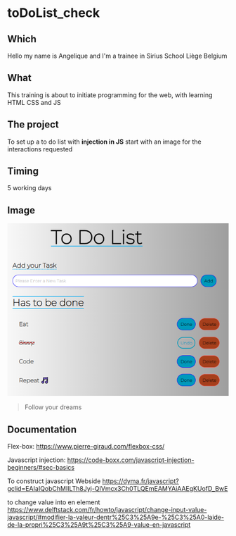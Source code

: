 
# toDoList_check

## Which

Hello my name is Angelique and I'm a trainee in Sirius School Liège Belgium

## What

This training is about to initiate programming for the web, with learning HTML CSS and JS

## The project

To set up a to do list with **injection in JS** start with an image for the interactions requested

## Timing

5 working days

## Image

![model of the To do List requested](./resources/images/ToDoListOldLucas.png)

> Follow your dreams

## Documentation

Flex-box:
https://www.pierre-giraud.com/flexbox-css/

Javascript injection:
https://code-boxx.com/javascript-injection-beginners/#sec-basics

To construct javascript Webside
https://dyma.fr/javascript?gclid=EAIaIQobChMIlLTh8Jyj-QIVmcx3Ch0TLQEmEAMYAiAAEgKUofD_BwE

to change value into en element
https://www.delftstack.com/fr/howto/javascript/change-input-value-javascript/#modifier-la-valeur-dentr%25C3%25A9e-%25C3%25A0-laide-de-la-propri%25C3%25A9t%25C3%25A9-value-en-javascript


